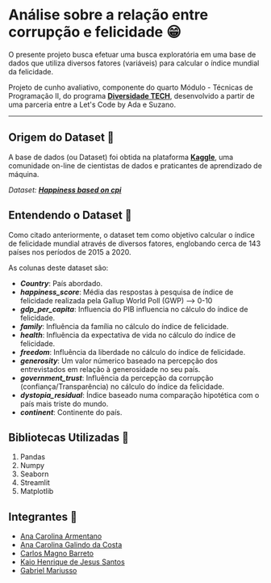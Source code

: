 
# Análise sobre a relação entre corrupção e felicidade 😁

O presente projeto busca efetuar uma busca exploratória em uma base de dados que utiliza diversos fatores (variáveis) para calcular o índice mundial da felicidade.

Projeto de cunho avaliativo, componente do quarto Módulo - Técnicas de Programação II, do programa **[Diversidade TECH](https://letscode.com.br/processos-seletivos/suzano-diversidade-tech)**, desenvolvido a partir de uma parceria entre a Let's Code by Ada e Suzano.

---

## Origem do Dataset 🔎

A base de dados (ou Dataset) foi obtida na plataforma **[Kaggle](https://www.kaggle.com/)**, uma comunidade on-line de cientistas de dados e praticantes de aprendizado de máquina.

*Dataset: **[Happiness based on cpi](https://www.kaggle.com/datasets/eliasturk/world-happiness-based-on-cpi-20152020)***

## Entendendo o Dataset 🎲

Como citado anteriormente, o dataset tem como objetivo calcular o índice de felicidade mundial através de diversos fatores, englobando cerca de 143 países nos períodos de 2015 a 2020. 

As colunas deste dataset são:

- __*Country*__: País abordado.
- __*happiness_score*__: Média das respostas à pesquisa de índice de felicidade realizada pela Gallup World Poll (GWP) --> 0-10
- __*gdp_per_capita*__: Influencia do PIB influencia no cálculo do índice de felicidade. 
- __*family*__: Influência da família no cálculo do índice de felicidade.
- __*health*__: Influência da expectativa de vida no cálculo do índice de felicidade.
- __*freedom*__: Influência da liberdade no cálculo do índice de felicidade.
- __*generosity*__: Um valor númerico baseado na percepção dos entrevistados em relação à generosidade no seu país.
- __*government_trust*__: Influência da percepção da corrupção (confiança/Transparência) no cálculo do índice da felicidade. 
- __*dystopia_residual*__: Índice baseado numa comparação hipotética com o país mais triste do mundo. 
- __*continent*__: Continente do país. 

## Bibliotecas Utilizadas 🐍

1. Pandas
2. Numpy
3. Seaborn
4. Streamlit
5. Matplotlib

## Integrantes 🤝

- [Ana Carolina Armentano](https://github.com/armentc)
- [Ana Carolina Galindo da Costa](https://github.com/carolinagcosta)
- [Carlos Magno Barreto](https://github.com/cmpbj)
- [Kaio Henrique de Jesus Santos](https://github.com/niggando)
- [Gabriel Mariusso](https://github.com/mariussogab)
